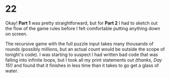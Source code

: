 # 22

Okay!  **Part 1** was pretty straightforward, but for **Part 2** I had to sketch out the flow of the game rules before I felt comfortable putting anything down on screen.

The recursive game with the full puzzle input takes many thousands of rounds (possibly millions, but an actual count would be outside the scope of tonight's code).  I was starting to suspect I had written bad code that was falling into infinite loops, but I took all my print statements out *(thanks, Day 15!)* and found that it finishes in less time than it takes to go get a glass of water.